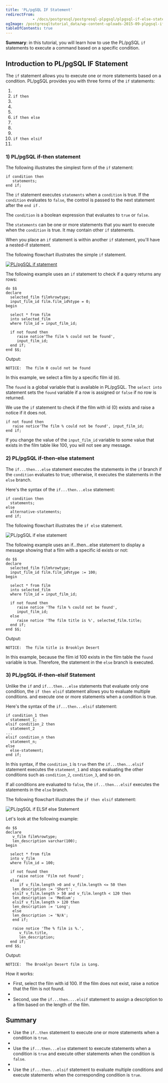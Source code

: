 ```yaml
---
title: 'PL/pgSQL IF Statement'
redirectFrom: 
            - /docs/postgresql/postgresql-plpgsql/plpgsql-if-else-statements/
ogImage: /postgresqltutorial_data/wp-content-uploads-2015-09-plpgsql-if-statement.png
tableOfContents: true
---
```



**Summary**: in this tutorial, you will learn how to use the PL/pgSQL `if` statements to execute a command based on a specific condition.

## Introduction to PL/pgSQL IF Statement

The `if` statement allows you to execute one or more statements based on a condition. PL/pgSQL provides you with three forms of the `if` statements:

1.
2. `if then`
3.
4.
5.
6. `if then else`
7.
8.
9.
10. `if then elsif`
11.

### 1) PL/pgSQL if-then statement

The following illustrates the simplest form of the `if` statement:

```
if condition then
   statements;
end if;
```

The `if` statement executes `statements` when a `condition` is true. If the `condition` evaluates to `false`, the control is passed to the next statement after the `end if` .

The `condition` is a boolean expression that evaluates to `true` or `false`.

The `statements` can be one or more statements that you want to execute when the `condition` is true. It may contain other `if` statements.

When you place an `if` statement is within another `if` statement, you'll have a nested-if statement.

The following flowchart illustrates the simple `if` statement.

[![PL/pgSQL if statement](https://www.postgresqltutorial.com/wp-content/uploads/2015/09/plpgsql-if-statement.png)](/postgresqltutorial_data/wp-content-uploads-2015-09-plpgsql-if-statement.png)

The following example uses an `if` statement to check if a query returns any rows:

```
do $$
declare
  selected_film film%rowtype;
  input_film_id film.film_id%type = 0;
begin

  select * from film
  into selected_film
  where film_id = input_film_id;

  if not found then
     raise notice'The film % could not be found',
     input_film_id;
  end if;
end $$;
```

Output:

```
NOTICE:  The film 0 could not be found
```

In this example, we select a film by a specific film id (`0`).

The `found` is a global variable that is available in PL/pgSQL. The `select into` statement sets the `found` variable if a row is assigned or `false` if no row is returned.

We use the `if` statement to check if the film with id (0) exists and raise a notice if it does not.

```
if not found then
   raise notice'The film % could not be found', input_film_id;
end if;
```

If you change the value of the `input_film_id` variable to some value that exists in the film table like 100, you will not see any message.

### 2) PL/pgSQL if-then-else statement

The `if...then...else` statement executes the statements in the `if` branch if the `condition` evaluates to true; otherwise, it executes the statements in the `else` branch.

Here's the syntax of the `if...then...else` statement:

```
if condition then
  statements;
else
  alternative-statements;
end if;
```

The following flowchart illustrates the `if else` statement.

![PL/pgSQL if else statement](/postgresqltutorial_data/wp-content-uploads-2015-09-plpgsql-if-else-statement.png)

The following example uses an if...then...else statement to display a message showing that a film with a specific id exists or not:

```
do $$
declare
  selected_film film%rowtype;
  input_film_id film.film_id%type := 100;
begin

  select * from film
  into selected_film
  where film_id = input_film_id;

  if not found then
     raise notice 'The film % could not be found',
     input_film_id;
  else
     raise notice 'The film title is %', selected_film.title;
  end if;
end $$;
```

Output:

```
NOTICE:  The film title is Brooklyn Desert
```

In this example, because the film id 100 exists in the film table the `found` variable is true. Therefore, the statement in the `else` branch is executed.

### 3) PL/pgSQL if-then-elsif Statement

Unlike the `if` and `if...then...else` statements that evaluate only one condition, the `if then elsif` statement allows you to evaluate multiple conditions. and execute one or more statements when a condition is true.

Here's the syntax of the `if...then...elsif` statement:

```
if condition_1 then
  statement_1;
elsif condition_2 then
  statement_2
...
elsif condition_n then
  statement_n;
else
  else-statement;
end if;
```

In this syntax, if the `condition_1` is `true` then the `if...then...elsif` statement executes the `statement_1` and stops evaluating the other conditions such as `condition_2`, `condition_3`, and so on.

If all conditions are evaluated to `false`, the `if...then...elsif` executes the statements in the `else` branch.

The following flowchart illustrates the `if then elsif` statement:

![PL/pgSQL if ELSif else Statement](/postgresqltutorial_data/wp-content-uploads-2015-09-if-elsif-else-statement.png)

Let's look at the following example:

```
do $$
declare
   v_film film%rowtype;
   len_description varchar(100);
begin

  select * from film
  into v_film
  where film_id = 100;

  if not found then
     raise notice 'Film not found';
  else
      if v_film.length >0 and v_film.length <= 50 then
   len_description := 'Short';
   elsif v_film.length > 50 and v_film.length < 120 then
   len_description := 'Medium';
   elsif v_film.length > 120 then
   len_description := 'Long';
   else
   len_description := 'N/A';
   end if;

   raise notice 'The % film is %.',
      v_film.title,
      len_description;
  end if;
end $$;
```

Output:

```
NOTICE:  The Brooklyn Desert film is Long.
```

How it works:

- First, select the film with id 100. If the film does not exist, raise a notice that the film is not found.
-
- Second, use the `if...then....elsif` statement to assign a description to a film based on the length of the film.

## Summary

- Use the `if..then` statement to execute one or more statements when a condition is `true`.
-
- Use the `if...then...else` statement to execute statements when a condition is `true` and execute other statements when the condition is `false`.
-
- Use the `if...then...elsif` statement to evaluate multiple conditions and execute statements when the corresponding condition is `true`.

